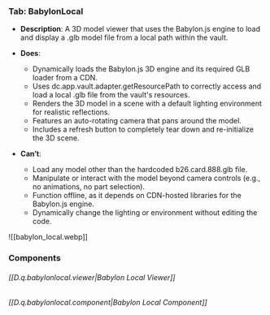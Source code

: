 
### Tab: BabylonLocal

- **Description**: A 3D model viewer that uses the Babylon.js engine to load and display a .glb model file from a local path within the vault.

- **Does**:
  
    - Dynamically loads the Babylon.js 3D engine and its required GLB loader from a CDN.
    - Uses dc.app.vault.adapter.getResourcePath to correctly access and load a local .glb file from the vault's resources.
    - Renders the 3D model in a scene with a default lighting environment for realistic reflections.
    - Features an auto-rotating camera that pans around the model.
    - Includes a refresh button to completely tear down and re-initialize the 3D scene.

- **Can’t**:
   
    - Load any model other than the hardcoded b26.card.888.glb file.
    - Manipulate or interact with the model beyond camera controls (e.g., no animations, no part selection).
    - Function offline, as it depends on CDN-hosted libraries for the Babylon.js engine.
    - Dynamically change the lighting or environment without editing the code.


![[babylon_local.webp]]





### Components

###### [[D.q.babylonlocal.viewer|Babylon Local Viewer]]

###### [[D.q.babylonlocal.component|Babylon Local Component]]
